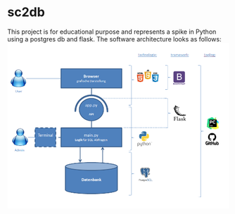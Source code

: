 # sc2db

This project is for educational purpose and represents a spike in Python using a postgres db and flask.
The software architecture looks as follows:
![architecture](https://github.com/Lucelier/sc2db/blob/main/architecture.PNG)
